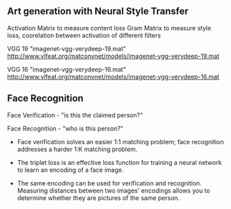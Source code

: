 ## Art generation with Neural Style Transfer

Activation Matrix to measure content loss
Gram Matrix to measure style loss, coorelation between activation of different filters

VGG 19 
"imagenet-vgg-verydeep-19.mat"
http://www.vlfeat.org/matconvnet/models/imagenet-vgg-verydeep-19.mat

VGG 16
"imagenet-vgg-verydeep-16.mat"
http://www.vlfeat.org/matconvnet/models/imagenet-vgg-verydeep-16.mat


## Face Recognition

Face Verification - "is this the claimed person?"

Face Recognition - "who is this person?"


* Face verification solves an easier 1:1 matching problem; face recognition addresses a harder 1:K matching problem.

* The triplet loss is an effective loss function for training a neural network to learn an encoding of a face image.

* The same encoding can be used for verification and recognition. Measuring distances between two images' encodings allows you to determine whether they are pictures of the same person.
